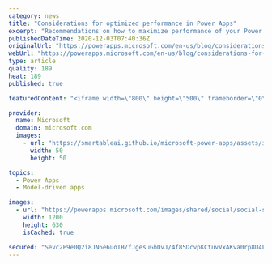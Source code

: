 ```yaml
---
category: news
title: "Considerations for optimized performance in Power Apps"
excerpt: "Recommendations on how to maximize performance of your Power Apps "
publishedDateTime: 2020-12-03T07:40:36Z
originalUrl: "https://powerapps.microsoft.com/en-us/blog/considerations-for-optimized-performance-in-power-apps/"
webUrl: "https://powerapps.microsoft.com/en-us/blog/considerations-for-optimized-performance-in-power-apps/"
type: article
quality: 189
heat: 189
published: true

featuredContent: "<iframe width=\"800\" height=\"500\" frameborder=\"0\" src=\"https://www.youtube.com/embed/jcKoqC9Vfmo\" allow=\"accelerometer; autoplay; encrypted-media; gyroscope; picture-in-picture\" allowfullscreen></iframe>"

provider:
  name: Microsoft
  domain: microsoft.com
  images:
    - url: "https://smartableai.github.io/microsoft-power-apps/assets/images/organizations/microsoft.com-50x50.jpg"
      width: 50
      height: 50

topics:
  - Power Apps
  - Model-driven apps

images:
  - url: "https://powerapps.microsoft.com/images/shared/social/social-share-post-ignite.png"
    width: 1200
    height: 630
    isCached: true

secured: "Sevc2P9e0Q2i8JN6e6uoIB/fJgesuGhOvJ/4f85DcvpKCtuvVxAKva0rp8U4Ljs8dDbGHyXoHrVgM6M6pXAyFpNuPg1TGC5MGGtCRtSewZ9iRORQg6P1kg1VWY3ackoL5NdY3wiQODgF0wwqDJclI8lorOrfU5WRcTFJPcR3fNYcwF5rK2t9zZqLbBvb0GIRGbbtRFjCnPCQksfDAdGqxibUfeKdk4hGH6Gye2IGXfdS/m33WgFs9/W1VhlXzI4cVypsDqtrsXBa8SGH6DEaz+ut+tHFkEziqfsCOXNObb1LIk8tN/qIto4qmP2aOUBpAqpkzI/vRfhXFY9w9nLZlJdhTnOEky/sbklpP2piE76loPJaSDJr69XXOVtgoUZP/Ca38pF3YfToJwqPMlS1PMgn/aTLYCJACBoiZEjEJJ4K6MLEabH2xij+GK8A4AbQz+2gku8JOxtWEUhahQFwdw==;ONENZiE5x4Heb4A8m1hosw=="
---
```


